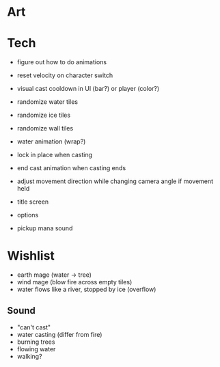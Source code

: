 # Art

# Tech
- figure out how to do animations

- reset velocity on character switch
- visual cast cooldown in UI (bar?) or player (color?)
- randomize water tiles
- randomize ice tiles
- randomize wall tiles

- water animation (wrap?)

- lock in place when casting
- end cast animation when casting ends
- adjust movement direction while changing camera angle if movement held

- title screen
- options

- pickup mana sound

# Wishlist
- earth mage (water -> tree)
- wind mage (blow fire across empty tiles)
- water flows like a river, stopped by ice (overflow)

## Sound
- "can't cast"
- water casting (differ from fire)
- burning trees
- flowing water
- walking?

